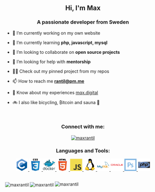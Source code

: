 <h2 align="center">Hi, I'm Max</h2>
<h3 align="center">A passionate developer from Sweden</h3>

   - 🔭 I’m currently working on my own website

   - 🌱 I’m currently learning **php, javascript, mysql**

   - 👯 I’m looking to collaborate on **open source projects**

   - 🤝 I’m looking for help with **mentorship**

   - 👨‍💻 Check out my pinned project from my repos

   - 📫 How to reach me **rantil@pm.me**

   - 📄 Know about my experiences [mqx.digital](mqx.digital)

   - 🚲 I also like bicycling, ₿itcoin and sauna 🧖 

<br>
<h3 align="center">Connect with me:</h3>
<p align="center">
<a href="https://linkedin.com/in/maxrantil" target="blank"><img align="center" src="https://raw.githubusercontent.com/rahuldkjain/github-profile-readme-generator/master/src/images/icons/Social/linked-in-alt.svg" alt="maxrantil" height="30" width="40" /></a>
</p>

<h3 align="center">Languages and Tools:</h3>
<p align="center"> <a href="https://www.cprogramming.com/" target="_blank" rel="noreferrer"> <img src="https://raw.githubusercontent.com/devicons/devicon/master/icons/c/c-original.svg" alt="c" width="40" height="40"/> </a> <a href="https://www.w3schools.com/css/" target="_blank" rel="noreferrer"> <img src="https://raw.githubusercontent.com/devicons/devicon/master/icons/css3/css3-original-wordmark.svg" alt="css3" width="40" height="40"/> </a> <a href="https://www.docker.com/" target="_blank" rel="noreferrer"> <img src="https://raw.githubusercontent.com/devicons/devicon/master/icons/docker/docker-original-wordmark.svg" alt="docker" width="40" height="40"/> </a> <a href="https://www.w3.org/html/" target="_blank" rel="noreferrer"> <img src="https://raw.githubusercontent.com/devicons/devicon/master/icons/html5/html5-original-wordmark.svg" alt="html5" width="40" height="40"/> </a> <a href="https://developer.mozilla.org/en-US/docs/Web/JavaScript" target="_blank" rel="noreferrer"> <img src="https://raw.githubusercontent.com/devicons/devicon/master/icons/javascript/javascript-original.svg" alt="javascript" width="40" height="40"/> </a> <a href="https://www.linux.org/" target="_blank" rel="noreferrer"> <img src="https://raw.githubusercontent.com/devicons/devicon/master/icons/linux/linux-original.svg" alt="linux" width="40" height="40"/> </a> <a href="https://www.mysql.com/" target="_blank" rel="noreferrer"> <img src="https://raw.githubusercontent.com/devicons/devicon/master/icons/mysql/mysql-original-wordmark.svg" alt="mysql" width="40" height="40"/> </a> <a href="https://www.oracle.com/" target="_blank" rel="noreferrer"> <img src="https://raw.githubusercontent.com/devicons/devicon/master/icons/oracle/oracle-original.svg" alt="oracle" width="40" height="40"/> </a> <a href="https://www.photoshop.com/en" target="_blank" rel="noreferrer"> <img src="https://raw.githubusercontent.com/devicons/devicon/master/icons/photoshop/photoshop-line.svg" alt="photoshop" width="40" height="40"/> </a> <a href="https://www.php.net" target="_blank" rel="noreferrer"> <img src="https://raw.githubusercontent.com/devicons/devicon/master/icons/php/php-original.svg" alt="php" width="40" height="40"/> </a> </p>

<br>
   <a><img align="center" src="https://github-readme-stats.vercel.app/api/top-langs?username=maxrantil&show_icons=true&theme=gruvbox&locale=en&layout=compact" alt="maxrantil" />
</a>
   <a><img align="center" src="https://github-readme-stats.vercel.app/api?username=maxrantil&show_icons=true&theme=gruvbox&locale=en" alt="maxrantil" /> </a>
   <a align="center"><img src="https://komarev.com/ghpvc/?username=maxrantil&label=views&color=0e75b6&style=flat" alt="maxrantil" />
</a>

